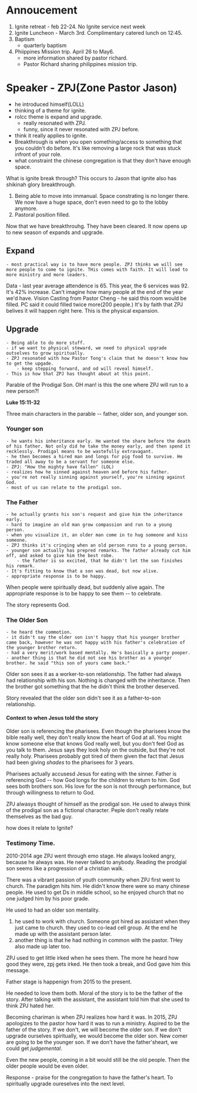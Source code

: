 # Annoucement

1. Ignite retreat - feb 22-24. No Ignite service next week
1. Ignite Luncheon - March 3rd. Complimentary catered lunch on 12:45.
1. Baptism
    - quarterly baptism
1. Phiippines Mission trip. April 26 to May6.
    - more information shared by pastor richard.
    - Pastor Richard sharing philippines mission trip.

# Speaker - ZPJ(Zone Pastor Jason)
- he introduced himself(LOLL)
- thinking of a theme for ignite.
- rolcc theme is expand and upgrade.
    - really resonated with ZPJ.
    - funny, since it never resonated with ZPJ before.
- think it really applies to ignite.
- Breakthrough is when you open something/access to something that you couldn't do before. It's like removing a large rock that was stuck infront of your role.
- what constraint the chinese congregation is that they don't have enough space.

What is ignite break through? This occurs to Jason that ignite also has shikinah glory breakthrough.

1. Being able to move into immanual. Space constrating is no longer there. We now have a huge space, don't even need to go to the lobby anymore.
1. Pastoral position filled.

Now that we have breakthrouhg. They have been cleared. It now opens up to new season of expands and upgrade. 

## Expand
    - most practical way is to have more people. ZPJ thinks we will see more people to come to ignite. THis comes with faith. It will lead to more ministry and more leaders. 

Data - last year average attendence is 65. This year, the 6 services was 92. It's 42% increase. Can't imagine how many people at the end of the year we'd have. Vision Casting from Pastor Cheng - he said this room would be filled. PC said it could filled twice more(200 people.) It's by faith that ZPJ belives it will happen right here. This is the physical expansion.

##  Upgrade
    - Being able to do more stuff. 
    - if we want to physical steward, we need to physical upgrade outselves to grow spiritually.
    - ZPJ resonated with how Pastor Tong's claim that he doesn't know how to get the upgade.
        - keep stepping forward, and od will reveal himself.
    - This is how that ZPJ has thought about at this point.

Parable of the Prodigal Son. OH man! is this the one where ZPJ will run to a new person?!

**Luke 15:11-32**

Three main characters in the parable -- father, older son, and younger son.

### Younger son
    - he wants his inheritance early. He wanted the share before the death of his father. Not only did he take the money early, and then spend it recklessly. Prodigal means to be wastefully extravagant.
    - he then becomes a hired man and longs for pig food to survive. He traded all away to be a servant for someone else.
    - ZPJ: "How the mighty have fallen" (LOL)
    - realizes how he sinned against heaven and before his father.
    - you're not really sinning against yourself, you're sinning against God.
    - most of us can relate to the prodigal son.

### The Father
    - he actually grants his son's request and give him the inheritance early.
    - hard to imagine an old man grow compassion and run to a young person.
    - when you visualize it, an older man come in to hug someone and kiss someone.
    - ZPJ thinks it's cringing when an old person runs to a young person.
    - younger son actually has prepred remarks. The father already cut him off, and asked to give him the best robe.
        - the father is so excited, that he didn't let the son finishes his remark.
    - It's fitting to know that a son was dead, but now alive.
    - appropriate response is to be happy.

When people were spiritually dead, but suddenly alive again. The appropriate response is to be happy to see them -- to celebrate.

The story represents God.

### The Older Son
    - he heard the commotion.
    - it didn't say the older son isn't happy that his younger brother came back, however he was not happy with his father's celebration of the younger brother return.
    - had a very merit/work based mentally. He's basically a party pooper.
    - another thing is that he did not see his brother as a younger brother. he said "this son of yours came back."

Older son sees it as a worker-to-son relationship. The father had always had relationship with his son. Nothing is changed with the inheritance. Then the brother got something that the he didn't think the brother deserved.

Story revealed that the older son didn't see it as a father-to-son relationship.

#### Context to when Jesus told the story

Older son is referencing the pharisees. Even though the pharisees know the bible really well, they don't really know the heart of God at all. You might know someone else that knows God really well, but you don't feel God as you talk to them. Jesus says they look holy on the outside, but they're not really holy. Pharisees probably got tired of them given the fact that Jesus had been giving *shades* to the pharisees for 3 years.

Pharisees actually accusesd Jesus for eating with the sinner. Father is referencing God -- how God longs for the children to return to him. God sees both brothers son. His love for the son is not through performance, but through willingness to return to God.

ZPJ alwasys thought of himself as the prodigal son. He used to always think of the prodigal son as a fictional character. Peple don't really relate themselves as the bad guy.

how does it relate to Ignite?

### Testimony Time.

2010-2014 age ZPJ went through emo stage. He always looked angry, because he always was. He never talked to anybody. Reading the prodgial son seems like a progression of a christian walk.

There was a vibrant passion of youth community when ZPJ first went to church. The paradigm hits him. He didn't know there were so many chinese people. He used to get Ds in middle school, so he enjoyed church that no one judged him by his poor grade.

He used to had an older son mentality.
1. he used to work with church. Someone got hired as assistant when they just came to church. they used to co-lead cell group. At the end he made up with the assistant person later.
1. another thing is that he had nothing in common with the pastor. THey also made up later too.

ZPJ used to get little irked when he sees them. The more he heard how good they were, zpj gets irked. He then took a break, and God gave him this message.

Father stage is happenign from 2015 to the present. 

He needed to love them both. Moral of the story is to be the father of the story. After talking with the assistant, the assistant told him that she used to think ZPJ hated her.

Becoming chariman is when ZPJ realizes how hard it was. In 2015, ZPJ apologizes to the pastor how hard it was to run a ministry. Aspired to be the father of the story. If we don't, we will become the older son. If we don't upgrade ourselves spiritually, we would become the older son. New comer are going to be the younger son. If we don't have the father'sheart, we could get *judgemental*.

Even the new people, coming in a bit would still be the old people. Then the older people would be even older.

Response - praise for the congregation to have the father's heart. To spiritually upgrade oureselves into the next level.
